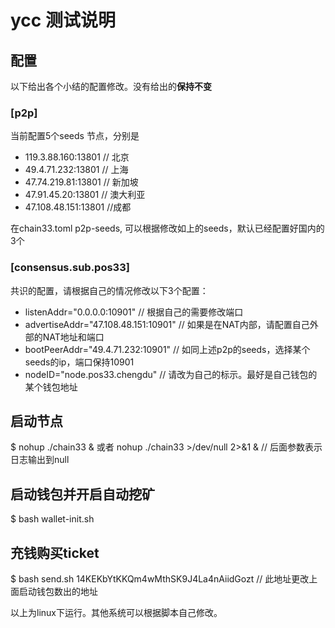 # ycc 测试说明


## 配置
以下给出各个小结的配置修改。没有给出的**保持不变**

### [p2p]
当前配置5个seeds 节点，分别是

- 119.3.88.160:13801 // 北京
- 49.4.71.232:13801 // 上海
- 47.74.219.81:13801 // 新加坡
- 47.91.45.20:13801 // 澳大利亚
- 47.108.48.151:13801 //成都

在chain33.toml p2p-seeds, 可以根据修改如上的seeds，默认已经配置好国内的3个

### [consensus.sub.pos33]
共识的配置，请根据自己的情况修改以下3个配置：
- listenAddr="0.0.0.0:10901" // 根据自己的需要修改端口
- advertiseAddr="47.108.48.151:10901" // 如果是在NAT内部，请配置自己外部的NAT地址和端口
- bootPeerAddr="49.4.71.232:10901"    // 如同上述p2p的seeds，选择某个seeds的ip，端口保持10901
- nodeID="node.pos33.chengdu"  // 请改为自己的标示。最好是自己钱包的某个钱包地址

## 启动节点
$ nohup ./chain33 &  或者  nohup ./chain33 >/dev/null 2>&1 &  // 后面参数表示日志输出到null

## 启动钱包并开启自动挖矿
$ bash wallet-init.sh

## 充钱购买ticket
$ bash send.sh 14KEKbYtKKQm4wMthSK9J4La4nAiidGozt // 此地址更改上面启动钱包数出的地址


以上为linux下运行。其他系统可以根据脚本自己修改。




